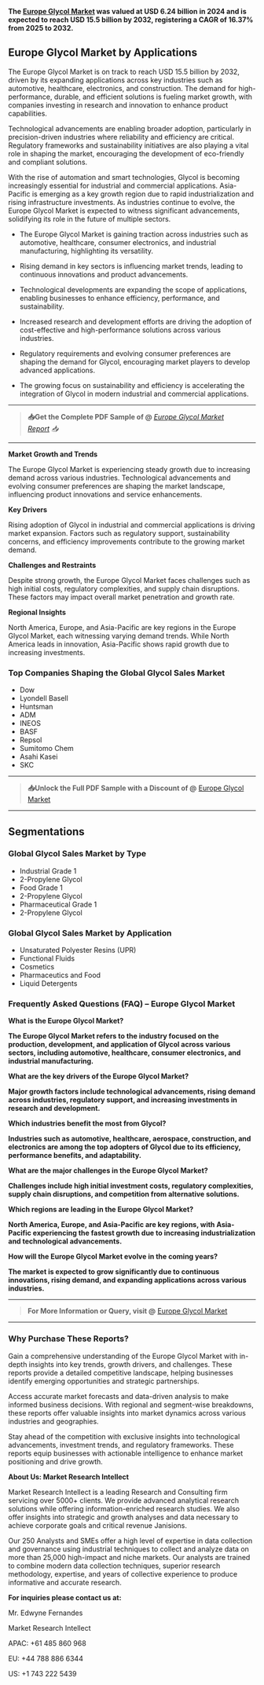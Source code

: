 <p><strong>The <a href="https://www.marketresearchintellect.com/download-sample/?rid=966177&amp;utm_source=Pulse-April-Europe&amp;utm_medium=852">Europe Glycol Market</a> was valued at USD 6.24 billion in 2024 and is expected to reach USD 15.5 billion by 2032, registering a CAGR of 16.37% from 2025 to 2032.</strong></p><h2>Europe Glycol Market by Applications&nbsp;</h2><p><p>The Europe Glycol Market is on track to reach USD 15.5 billion by 2032, driven by its expanding applications across key industries such as automotive, healthcare, electronics, and construction. The demand for high-performance, durable, and efficient solutions is fueling market growth, with companies investing in research and innovation to enhance product capabilities.</p><p>Technological advancements are enabling broader adoption, particularly in precision-driven industries where reliability and efficiency are critical. Regulatory frameworks and sustainability initiatives are also playing a vital role in shaping the market, encouraging the development of eco-friendly and compliant solutions.</p><p>With the rise of automation and smart technologies, Glycol is becoming increasingly essential for industrial and commercial applications. Asia-Pacific is emerging as a key growth region due to rapid industrialization and rising infrastructure investments. As industries continue to evolve, the Europe Glycol Market is expected to witness significant advancements, solidifying its role in the future of multiple sectors.</p></p><ul><li><p>The Europe Glycol Market is gaining traction across industries such as automotive, healthcare, consumer electronics, and industrial manufacturing, highlighting its versatility.</p></li><li><p>Rising demand in key sectors is influencing market trends, leading to continuous innovations and product advancements.</p></li><li><p>Technological developments are expanding the scope of applications, enabling businesses to enhance efficiency, performance, and sustainability.</p></li><li><p>Increased research and development efforts are driving the adoption of cost-effective and high-performance solutions across various industries.</p></li><li><p>Regulatory requirements and evolving consumer preferences are shaping the demand for Glycol, encouraging market players to develop advanced applications.</p></li><li><p>The growing focus on sustainability and efficiency is accelerating the integration of Glycol in modern industrial and commercial applications.</p></li></ul><hr /><blockquote><p><strong><span class="font-[700]">📥Get the Complete PDF Sample of @ </span></strong><em><span class="font-[700]"><a href="https://www.marketresearchintellect.com/download-sample/?rid=966177&amp;utm_source=Pulse-April-Europe&amp;utm_medium=852" target="_blank" data-tracking-control-name="article-ssr-frontend-pulse_little-text-block" data-tracking-will-navigate="" data-test-link="">Europe Glycol Market Report</a>&nbsp;📥</span></em></p></blockquote><hr /><p class="" data-start="77" data-end="360"><strong data-start="77" data-end="105">Market Growth and Trends</strong></p><p class="" data-start="77" data-end="360">The Europe Glycol Market is experiencing steady growth due to increasing demand across various industries. Technological advancements and evolving consumer preferences are shaping the market landscape, influencing product innovations and service enhancements.</p><p class="" data-start="362" data-end="606"><strong data-start="362" data-end="377">Key Drivers</strong></p><p class="" data-start="362" data-end="606">Rising adoption of Glycol in industrial and commercial applications is driving market expansion. Factors such as regulatory support, sustainability concerns, and efficiency improvements contribute to the growing market demand.</p><p class="" data-start="608" data-end="849"><strong data-start="608" data-end="637">Challenges and Restraints</strong></p><p class="" data-start="608" data-end="849">Despite strong growth, the Europe Glycol Market faces challenges such as high initial costs, regulatory complexities, and supply chain disruptions. These factors may impact overall market penetration and growth rate.</p><p class="" data-start="851" data-end="1095"><strong data-start="851" data-end="872">Regional Insights</strong></p><p class="" data-start="851" data-end="1095">North America, Europe, and Asia-Pacific are key regions in the Europe Glycol Market, each witnessing varying demand trends. While North America leads in innovation, Asia-Pacific shows rapid growth due to increasing investments.</p><p><h3>Top Companies Shaping the Global Glycol Sales Market </h3><ul><li>Dow</li><li>Lyondell Basell</li><li>Huntsman</li><li>ADM</li><li>INEOS</li><li>BASF</li><li>Repsol</li><li>Sumitomo Chem</li><li>Asahi Kasei</li><li>SKC</li></ul></p><hr /><blockquote><p><strong>📥Unlock the Full PDF Sample with a Discount of @</strong> <a href="https://www.marketresearchintellect.com/ask-for-discount/?rid=966177&amp;utm_source=Pulse-April-Europe&amp;utm_medium=852">Europe Glycol Market</a></p></blockquote><hr /><p><h2>Segmentations</h2><h3>Global Glycol Sales Market by Type</h3><ul><li>Industrial Grade 1</li><li>2-Propylene Glycol</li><li>Food Grade 1</li><li>2-Propylene Glycol</li><li>Pharmaceutical Grade 1</li><li>2-Propylene Glycol</li></ul><h3>Global Glycol Sales Market by Application</h3><ul><li>Unsaturated Polyester Resins (UPR)</li><li>Functional Fluids</li><li>Cosmetics</li><li>Pharmaceutics and Food</li><li>Liquid Detergents</li></ul></p><h3><strong>Frequently Asked Questions (FAQ) &ndash; Europe Glycol Market</strong></h3><p><strong>What is the Europe Glycol Market?</strong></p><p><strong>The Europe Glycol Market refers to the industry focused on the production, development, and application of Glycol across various sectors, including automotive, healthcare, consumer electronics, and industrial manufacturing.</strong></p><p><strong>What are the key drivers of the Europe Glycol Market?</strong></p><p><strong>Major growth factors include technological advancements, rising demand across industries, regulatory support, and increasing investments in research and development.</strong></p><p><strong>Which industries benefit the most from Glycol?</strong></p><p><strong>Industries such as automotive, healthcare, aerospace, construction, and electronics are among the top adopters of Glycol due to its efficiency, performance benefits, and adaptability.</strong></p><p><strong>What are the major challenges in the Europe Glycol Market?</strong></p><p><strong>Challenges include high initial investment costs, regulatory complexities, supply chain disruptions, and competition from alternative solutions.</strong></p><p><strong>Which regions are leading in the Europe Glycol Market?</strong></p><p><strong>North America, Europe, and Asia-Pacific are key regions, with Asia-Pacific experiencing the fastest growth due to increasing industrialization and technological advancements.</strong></p><p><strong>How will the Europe Glycol Market evolve in the coming years?</strong></p><p><strong>The market is expected to grow significantly due to continuous innovations, rising demand, and expanding applications across various industries.</strong></p><hr /><blockquote><p><span class="font-[700]"><strong>For More Information or Query, visit&nbsp;@</strong>&nbsp;</span><span class="font-[700]"><a href="https://www.marketresearchintellect.com/product/global-glycol-sales-market/?utm_source=Linkedin&utm_medium=852" target="_blank" data-tracking-control-name="article-ssr-frontend-pulse_little-text-block" data-tracking-will-navigate="" data-test-link="">Europe Glycol Market</a></span></p></blockquote><hr /><h3><strong data-start="0" data-end="31">Why Purchase These Reports?</strong></h3><p class="" data-start="35" data-end="297">Gain a comprehensive understanding of the Europe Glycol Market with in-depth insights into key trends, growth drivers, and challenges. These reports provide a detailed competitive landscape, helping businesses identify emerging opportunities and strategic partnerships.</p><p class="" data-start="299" data-end="540">Access accurate market forecasts and data-driven analysis to make informed business decisions. With regional and segment-wise breakdowns, these reports offer valuable insights into market dynamics across various industries and geographies.</p><p class="" data-start="542" data-end="784">Stay ahead of the competition with exclusive insights into technological advancements, investment trends, and regulatory frameworks. These reports equip businesses with actionable intelligence to enhance market positioning and drive growth.</p><p><strong><span class="font-[700]">About Us: Market Research Intellect</span></strong></p><p><span class="">Market Research Intellect is a leading Research and Consulting firm servicing over 5000+ clients. We provide advanced analytical research solutions while offering information-enriched research studies.&nbsp;</span>We also offer insights into strategic and growth analyses and data necessary to achieve corporate goals and critical revenue Janisions.</p><p><span class="">Our 250 Analysts and SMEs offer a high level of expertise in data collection and governance using industrial techniques to collect and analyze data on more than 25,000 high-impact and niche markets. Our analysts are trained to combine modern data collection techniques, superior research methodology, expertise, and years of collective experience to produce informative and accurate research.</span></p><p><strong>For inquiries please contact us at:</strong></p><p>Mr. Edwyne Fernandes</p><p>Market Research Intellect</p><p>APAC: +61 485 860 968</p><p>EU: +44 788 886 6344</p><p>US: +1 743 222 5439</p>